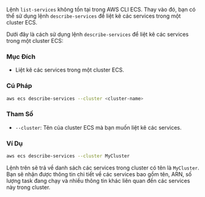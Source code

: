 Lệnh `list-services` không tồn tại trong AWS CLI ECS. Thay vào đó, bạn có thể sử dụng lệnh `describe-services` để liệt kê các services trong một cluster ECS.

Dưới đây là cách sử dụng lệnh `describe-services` để liệt kê các services trong một cluster ECS:

### Mục Đích

- Liệt kê các services trong một cluster ECS.

### Cú Pháp

```bash
aws ecs describe-services --cluster <cluster-name>
```

### Tham Số

- `--cluster`: Tên của cluster ECS mà bạn muốn liệt kê các services.

### Ví Dụ

```bash
aws ecs describe-services --cluster MyCluster
```

Lệnh trên sẽ trả về danh sách các services trong cluster có tên là `MyCluster`. Bạn sẽ nhận được thông tin chi tiết về các services bao gồm tên, ARN, số lượng task đang chạy và nhiều thông tin khác liên quan đến các services này trong cluster.
